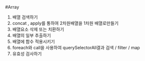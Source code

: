 #Array
1. 배열 검색하기 
2. concat , apply를 통하여 2차원배열을 1차원 배열로만들기 
3. 배열요소 삭제 또는 치환하기 
4. 배열의 일부 추출하기 
5. 배열에 함수 적용시키기 
6. foreach와 call을 사용하여 querySelectorAll결과 검색 / filter / map 
7. 유효성 검사하기 
